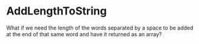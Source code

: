 # AddLengthToString
What if we need the length of the words separated by a space to be added at the end of that same word and have it returned as an array?
